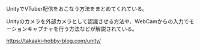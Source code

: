 UnityでVTuber配信をおこなう方法をまとめてくれている。

Unityのカメラを外部カメラとして認識させる方法や、WebCamからの入力でモーションキャプチャを行う方法などが解説されている。

https://takaaki-hobby-blog.com/unity/

